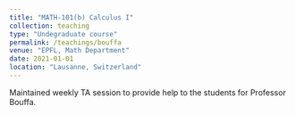 ```yaml
---
title: "MATH-101(b) Calculus I"
collection: teaching
type: "Undegraduate course"
permalink: /teachings/bouffa
venue: "EPFL, Math Department"
date: 2021-01-01
location: "Lausanne, Switzerland"
---
```


Maintained weekly TA session to provide help to the students for Professor Bouffa.